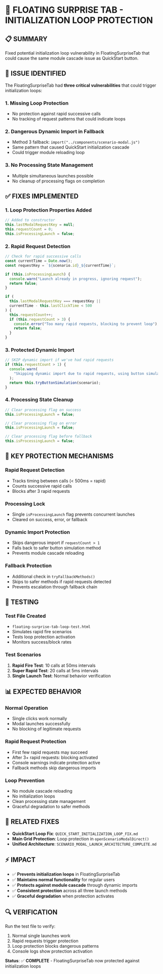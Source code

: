 # 🔄 FLOATING SURPRISE TAB - INITIALIZATION LOOP PROTECTION

## 📋 **SUMMARY**

Fixed potential initialization loop vulnerability in FloatingSurpriseTab that could cause the same module cascade issue as QuickStart button.

## 🚨 **ISSUE IDENTIFIED**

The FloatingSurpriseTab had **three critical vulnerabilities** that could trigger initialization loops:

### 1. **Missing Loop Protection**

- No protection against rapid successive calls
- No tracking of request patterns that could indicate loops

### 2. **Dangerous Dynamic Import in Fallback**

- Method 3 fallback: `import("../components/scenario-modal.js")`
- Same pattern that caused QuickStart initialization cascade
- Could trigger module reloading loop

### 3. **No Processing State Management**

- Multiple simultaneous launches possible
- No cleanup of processing flags on completion

## ✅ **FIXES IMPLEMENTED**

### **1. Loop Protection Properties Added**

```javascript
// Added to constructor
this.lastModalRequestKey = null;
this.requestCount = 0;
this.isProcessingLaunch = false;
```

### **2. Rapid Request Detection**

```javascript
// Check for rapid successive calls
const currentTime = Date.now();
const requestKey = `${scenario.id}_${currentTime}`;

if (this.isProcessingLaunch) {
  console.warn("Launch already in progress, ignoring request");
  return false;
}

if (
  this.lastModalRequestKey === requestKey ||
  currentTime - this.lastClickTime < 500
) {
  this.requestCount++;
  if (this.requestCount > 3) {
    console.error("Too many rapid requests, blocking to prevent loop");
    return false;
  }
}
```

### **3. Protected Dynamic Import**

```javascript
// SKIP dynamic import if we've had rapid requests
if (this.requestCount > 1) {
  console.warn(
    "Skipping dynamic import due to rapid requests, using button simulation",
  );
  return this.tryButtonSimulation(scenario);
}
```

### **4. Processing State Cleanup**

```javascript
// Clear processing flag on success
this.isProcessingLaunch = false;

// Clear processing flag on error
this.isProcessingLaunch = false;

// Clear processing flag before fallback
this.isProcessingLaunch = false;
```

## 🎯 **KEY PROTECTION MECHANISMS**

### **Rapid Request Detection**

- Tracks timing between calls (< 500ms = rapid)
- Counts successive rapid calls
- Blocks after 3 rapid requests

### **Processing Lock**

- Single `isProcessingLaunch` flag prevents concurrent launches
- Cleared on success, error, or fallback

### **Dynamic Import Protection**

- Skips dangerous import if `requestCount > 1`
- Falls back to safer button simulation method
- Prevents module cascade reloading

### **Fallback Protection**

- Additional check in `tryFallbackMethods()`
- Skips to safer methods if rapid requests detected
- Prevents escalation through fallback chain

## 🧪 **TESTING**

### **Test File Created**

- `floating-surprise-tab-loop-test.html`
- Simulates rapid fire scenarios
- Tests loop protection activation
- Monitors success/block rates

### **Test Scenarios**

1. **Rapid Fire Test**: 10 calls at 50ms intervals
2. **Super Rapid Test**: 20 calls at 5ms intervals
3. **Single Launch Test**: Normal behavior verification

## 📊 **EXPECTED BEHAVIOR**

### **Normal Operation**

- Single clicks work normally
- Modal launches successfully
- No blocking of legitimate requests

### **Rapid Request Protection**

- First few rapid requests may succeed
- After 3+ rapid requests: blocking activated
- Console warnings indicate protection active
- Fallback methods skip dangerous imports

### **Loop Prevention**

- No module cascade reloading
- No initialization loops
- Clean processing state management
- Graceful degradation to safer methods

## 🔗 **RELATED FIXES**

- **QuickStart Loop Fix**: `QUICK_START_INITIALIZATION_LOOP_FIX.md`
- **Main Grid Protection**: Loop protection in `openScenarioModalDirect()`
- **Unified Architecture**: `SCENARIO_MODAL_LAUNCH_ARCHITECTURE_COMPLETE.md`

## ⚡ **IMPACT**

- ✅ **Prevents initialization loops** in FloatingSurpriseTab
- ✅ **Maintains normal functionality** for regular users
- ✅ **Protects against module cascade** through dynamic imports
- ✅ **Consistent protection** across all three launch methods
- ✅ **Graceful degradation** when protection activates

## 🔍 **VERIFICATION**

Run the test file to verify:

1. Normal single launches work
2. Rapid requests trigger protection
3. Loop protection blocks dangerous patterns
4. Console logs show protection activation

**Status**: ✅ **COMPLETE** - FloatingSurpriseTab now protected against initialization loops
